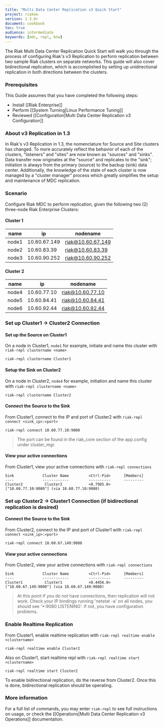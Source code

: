 ```yaml
---
title: "Multi Data Center Replication v3 Quick Start"
project: riakee
version: 1.3.0+
document: cookbook
toc: true
audience: intermediate
keywords: [mdc, repl, bnw]
---
```


The Riak Multi Data Center Replication Quick Start will walk you through the process of configuring Riak's v3 Replication to perform replication between two sample Riak clusters on separate networks.  This guide will also cover bidirectional replication, which is accomplished by setting up unidirectional replication in both directions between the clusters.

### Prerequisites
This Guide assumes that you have completed the following steps:

* Install [[Riak Enterprise]]
* Perform [[System Turning|Linux Performance Tuning]]
* Reviewed [[Configuration|Multi Data Center Replication v3 Configuration]]

### About v3 Replication in 1.3
In Riak's v3 Replication in 1.3, the nomenclature for Source and Site clusters has changed. To more accurately reflect the behavior of each of the clusters, "listeners" and "sites" are now known as "sources" and "sinks". Data transfer now originates at the "source" and replicates to the "sink"; initiation is always from the primary (source) to the backup (sink) data center. Additionally, the knowledge of the state of each cluster is now managed by a "cluster manager" process which greatly simplifies the setup and maintenance of MDC replication.

### Scenario
Configure Riak MDC to perform replication, given the following two (2) three-node Riak Enterprise Clusters: 

#### Cluster 1 
name  | ip          | nodename
------|--------------|-----------------
node1 | 10.60.67.149 | riak@10.60.67.149
node2 | 10.60.83.39  | riak@10.60.83.39
node3 | 10.60.90.252 | riak@10.60.90.252

#### Cluster 2
name  | ip          | nodename
------|-------------|-----------------
node4 | 10.60.77.10 | riak@10.60.77.10
node5 | 10.60.84.41 | riak@10.60.84.41
node6 | 10.60.92.44 | riak@10.60.92.44


### Set up Cluster1 -> Cluster2 Connection

#### Set up the Source on Cluster1

On a node in Cluster1, `node1` for example, initiate and name this cluster with `riak-repl clustername <name>` 

	riak-repl clustername Cluster1
	
#### Setup the Sink on Cluster2

On a node in Cluster2, `node4` for example, initiation and name this cluster with `riak-repl clustername <name>`

	riak-repl clustername Cluster2
	
#### Connect the Source to the Sink

From Cluster1, connect to the IP and port of Cluster2 with `riak-repl  connect <sink_ip>:<port>`

	riak-repl connect 10.60.77.10:9080

> The port can be found in the riak_core section of the app.config under cluster_mgr.
	
#### View your active connections

From Cluster1, view your active connections with `riak-repl connections`

```
Sink             Cluster Name         <Ctrl-Pid>      [Members]
----             ------------         ----------      ---------
Cluster2          Cluster2            <0.7985.0>      ["10.60.77.10:9080"] (via 10.60.77.10:9080)
```

### Set up Cluster2 -> Cluster1 Connection (if bidirectional replication is desired)
	
#### Connect the Source to the Sink

From Cluster2, connect to the IP and port of Cluster1 with `riak-repl  connect <sink_ip>:<port>`

	riak-repl connect 10.60.67.149:9080
	
#### View your active connections

From Cluster2, view your active connections with `riak-repl connections`

```
Sink             Cluster Name         <Ctrl-Pid>      [Members]
----             ------------         ----------      ---------
Cluster1          Cluster1            <0.4456.0>      ["10.60.67.149:9080"] (via 10.60.67.149:9080)
```

> At this point if you do not have connections, then replication will not work.  Check your IP bindings running 'netstat -a' on all nodes, you should see '*:9080 LISTENING'. If not, you have configuration problems.



### Enable Realtime Replication

From Cluster1, enable realtime replication with `riak-repl realtime enable <clustername>`

	riak-repl realtime enable Cluster2
	
Also on Cluster1, start realtime repl with `riak-repl realtime start <clustername>`

	riak-repl realtime start Cluster2
	
To enable bidirectional replication, do the reverse from Cluster2.  Once this is done, bidirectional replication should be operating.
	
### More information
	
For a full list of commands, you may enter `riak-repl` to see full instructions on usage, or check the [[Operations|Multi Data Center Replication v3 Operations]] documentation. 
